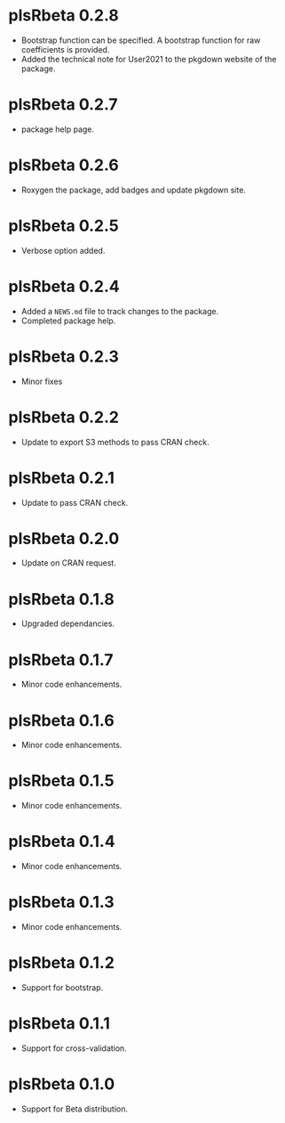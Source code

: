 # plsRbeta 0.2.8

* Bootstrap function can be specified. A bootstrap function for raw coefficients is provided.
* Added the technical note for User2021 to the pkgdown website of the package.

# plsRbeta 0.2.7

* package help page.

# plsRbeta 0.2.6

* Roxygen the package, add badges and update pkgdown site.

# plsRbeta 0.2.5

* Verbose option added.

# plsRbeta 0.2.4

* Added a `NEWS.md` file to track changes to the package.
* Completed package help.

# plsRbeta 0.2.3

* Minor fixes

# plsRbeta 0.2.2

* Update to export S3 methods to pass CRAN check.

# plsRbeta 0.2.1

* Update to pass CRAN check.

# plsRbeta 0.2.0

* Update on CRAN request.

# plsRbeta 0.1.8

* Upgraded dependancies.

# plsRbeta 0.1.7

* Minor code enhancements.

# plsRbeta 0.1.6

* Minor code enhancements.

# plsRbeta 0.1.5

* Minor code enhancements.

# plsRbeta 0.1.4

* Minor code enhancements.

# plsRbeta 0.1.3

* Minor code enhancements.

# plsRbeta 0.1.2

* Support for bootstrap.

# plsRbeta 0.1.1

* Support for cross-validation.

# plsRbeta 0.1.0

* Support for Beta distribution.
